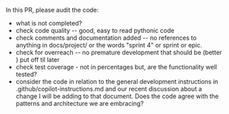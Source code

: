 In this PR, please audit the code:
- what is not completed?
- check code quality -- good, easy to read pythonic code
- check comments and documentation added -- no references to anything in docs/project/ or the words "sprint 4" or sprint or epic.
- check for overreach -- no premature development that should be (better ) put off til later
- check test coverage - not in percentages but, are the functionality well tested?
- consider the code in relation to the general development instructions in .github/copilot-instructions.md and our recent discussion about a change I will be adding to that document. Does the code agree with the patterns and architecture we are embracing?